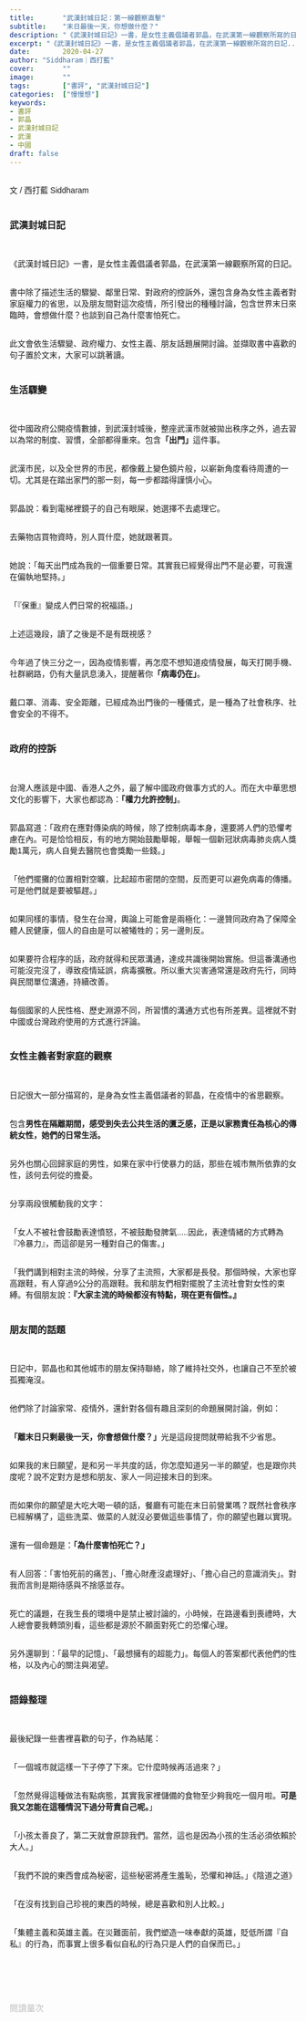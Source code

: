 ```yaml
---
title:       "武漢封城日記：第一線觀察直擊"
subtitle:    "末日最後一天，你想做什麼？"
description: "《武漢封城日記》一書，是女性主義倡議者郭晶，在武漢第一線觀察所寫的日記..."
excerpt: "《武漢封城日記》一書，是女性主義倡議者郭晶，在武漢第一線觀察所寫的日記..."
date:        2020-04-27
author: "Siddharam｜西打藍"
cover:       ""
image:       ""
tags:        ["書評", "武漢封城日記"]
categories:  ["慢慢想"]
keywords:
- 書評
- 郭晶
- 武漢封城日記
- 武漢
- 中國
draft: false
---
```


<article style="font-family: 'Noto Sans TC', '微軟正黑體', sans-serif; font-weight: 300;">

<br>文 / 西打藍 Siddharam<br><br>

<h3 class="article-h1-color">武漢封城日記</h3><br>

《武漢封城日記》一書，是女性主義倡議者郭晶，在武漢第一線觀察所寫的日記。<br><br>

書中除了描述生活的驟變、鄰里日常、對政府的控訴外，還包含身為女性主義者對家庭權力的省思，以及朋友間對這次疫情，所引發出的種種討論，包含世界末日來臨時，會想做什麼？也談到自己為什麼害怕死亡。<br><br>

此文會依生活驟變、政府權力、女性主義、朋友話題展開討論。並擷取書中喜歡的句子置於文末，大家可以跳著讀。<br><br>

<h3 class="article-h1-color">生活驟變</h3><br>

從中國政府公開疫情數據，到武漢封城後，整座武漢市就被拋出秩序之外，過去習以為常的制度、習慣，全部都得重來。包含<b>「出門」</b>這件事。<br><br>

武漢市民，以及全世界的市民，都像戴上變色鏡片般，以嶄新角度看待周遭的一切。尤其是在踏出家門的那一刻，每一步都踏得謹慎小心。<br><br>

郭晶說：看到電梯裡鏡子的自己有眼屎，她選擇不去處理它。<br><br>

去藥物店買物資時，別人買什麼，她就跟著買。<br><br>

她說：「每天出門成為我的一個重要日常。其實我已經覺得出門不是必要，可我還在偏執地堅持。」<br><br>

「『保重』變成人們日常的祝福語。」<br><br>

上述這幾段，讀了之後是不是有既視感？<br><br>

今年過了快三分之一，因為疫情影響，再怎麼不想知道疫情發展，每天打開手機、社群網路，仍有大量訊息湧入，提醒著你<b>「病毒仍在」</b>。<br><br>

戴口罩、消毒、安全距離，已經成為出門後的一種儀式，是一種為了社會秩序、社會安全的不得不。<br><br>



<h3 class="article-h1-color">政府的控訴</h3><br>

台灣人應該是中國、香港人之外，最了解中國政府做事方式的人。而在大中華思想文化的影響下，大家也都認為：<b>「權力允許控制」</b>。<br><br>

郭晶寫道：「政府在應對傳染病的時候，除了控制病毒本身，還要將人們的恐懼考慮在內。可是恰恰相反，有的地方開始鼓勵舉報，舉報一個新冠狀病毒肺炎病人獎勵1萬元，病人自覺去醫院也會獎勵一些錢。」<br><br>

「他們擺攤的位置相對空曠，比起超市密閉的空間，反而更可以避免病毒的傳播。可是他們就是要被驅趕。」<br><br>

如果同樣的事情，發生在台灣，輿論上可能會是兩極化：一邊贊同政府為了保障全體人民健康，個人的自由是可以被犧牲的；另一邊則反。<br><br>

如果要符合程序的話，政府就得和民眾溝通，達成共識後開始實施。但這番溝通也可能沒完沒了，導致疫情延誤，病毒擴散。所以重大災害通常還是政府先行，同時與民間單位溝通，持續改善。<br><br>

每個國家的人民性格、歷史淵源不同，所習慣的溝通方式也有所差異。這裡就不對中國或台灣政府使用的方式進行評論。<br><br>


<h3 class="article-h1-color">女性主義者對家庭的觀察</h3><br>

日記很大一部分描寫的，是身為女性主義倡議者的郭晶，在疫情中的省思觀察。<br><br>

包含<b>男性在隔離期間，感受到失去公共生活的匱乏感，正是以家務責任為核心的傳統女性，她們的日常生活。</b><br><br>

另外也關心回歸家庭的男性，如果在家中行使暴力的話，那些在城市無所依靠的女性，該何去何從的擔憂。<br><br>

分享兩段很觸動我的文字：<br><br>

「女人不被社會鼓勵表達憤怒，不被鼓勵發脾氣.....因此，表達情緒的方式轉為『冷暴力』，而這卻是另一種對自己的傷害。」<br><br>

「我們講到相對主流的時候，分享了主流照，大家都是長發。那個時候，大家也穿高跟鞋，有人穿過9公分的高跟鞋。我和朋友們相對擺脫了主流社會對女性的束縛。有個朋友說：<b>『大家主流的時候都沒有特點，現在更有個性。』</b><br><br>


<h3 class="article-h1-color">朋友間的話題</h3><br>

日記中，郭晶也和其他城市的朋友保持聯絡，除了維持社交外，也讓自己不至於被孤獨淹沒。<br><br>

他們除了討論家常、疫情外，還針對各個有趣且深刻的命題展開討論，例如：<br><br>

<b>「離末日只剩最後一天，你會想做什麼？」</b>光是這段提問就帶給我不少省思。<br><br>

如果我的末日願望，是和另一半共度的話，你怎麼知道另一半的願望，也是跟你共度呢？說不定對方是想和朋友、家人一同迎接末日的到來。<br><br>

而如果你的願望是大吃大喝一頓的話，餐廳有可能在末日前營業嗎？既然社會秩序已經解構了，這些洗菜、做菜的人就沒必要做這些事情了，你的願望也難以實現。<br><br>

還有一個命題是：<b>「為什麼害怕死亡？」</b><br><br>

有人回答：「害怕死前的痛苦」、「擔心財產沒處理好」、「擔心自己的意識消失」。對我而言則是期待感與不捨感並存。<br><br>

死亡的議題，在我生長的環境中是禁止被討論的，小時候，在路邊看到喪禮時，大人總會要我轉頭別看，這些都是源於不願面對死亡的恐懼心理。<br><br>

另外還聊到：「最早的記憶」、「最想擁有的超能力」。每個人的答案都代表他們的性格，以及內心的關注與渴望。<br><br>

<h3 class="article-h1-color">語錄整理</h3><br>

最後紀錄一些書裡喜歡的句子，作為結尾：<br><br>

「一個城市就這樣一下子停了下來。它什麼時候再活過來？」<br><br>

「忽然覺得這種做法有點病態，其實我家裡儲備的食物至少夠我吃一個月啦。<b>可是我又怎能在這種情況下過分苛責自己呢。</b>」<br><br>

「小孩太善良了，第二天就會原諒我們。當然，這也是因為小孩的生活必須依賴於大人。」<br><br>

「我們不說的東西會成為秘密，這些秘密將產生羞恥，恐懼和神話。」《陰道之道》<br><br>

「在沒有找到自己珍視的東西的時候，總是喜歡和別人比較。」<br><br>

「集體主義和英雄主義。在災難面前，我們塑造一味奉獻的英雄，貶低所謂『自私』的行為，而事實上很多看似自私的行為只是人們的自保而已。」<br><br>

<br><br><br>

</article>

<div style="color: #bfbfbf; font-size: 15px;" id="busuanzi_container_page_pv">
  閱讀量<span id="busuanzi_value_page_pv"></span>次
</div>

<script src="../../js/post.js"></script>




